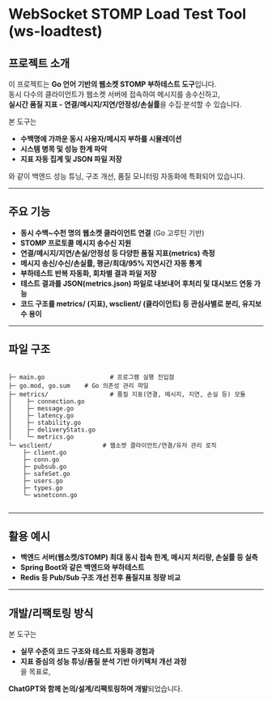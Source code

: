# WebSocket STOMP Load Test Tool (ws-loadtest)

## 프로젝트 소개

이 프로젝트는 **Go 언어 기반의 웹소켓 STOMP 부하테스트 도구**입니다.  
동시 다수의 클라이언트가 웹소켓 서버에 접속하여 메시지를 송수신하고,  
**실시간 품질 지표 - 연결/메시지/지연/안정성/손실률**을 수집·분석할 수 있습니다.

본 도구는  
- **수백명에 가까운 동시 사용자/메시지 부하를 시뮬레이션**  
- **시스템 병목 및 성능 한계 파악**  
- **지표 자동 집계 및 JSON 파일 저장**  

와 같이 백엔드 성능 튜닝, 구조 개선, 품질 모니터링 자동화에 특화되어 있습니다.

---

## 주요 기능

- **동시 수백~수천 명의 웹소켓 클라이언트 연결** (Go 고루틴 기반)
- **STOMP 프로토콜 메시지 송수신 지원**
- **연결/메시지/지연/손실/안정성 등 다양한 품질 지표(metrics) 측정**
- **메시지 송신/수신/손실률, 평균/최대/95% 지연시간 자동 통계**
- **부하테스트 반복 자동화, 회차별 결과 파일 저장**
- **테스트 결과를 JSON(metrics.json) 파일로 내보내어 후처리 및 대시보드 연동 가능**
- **코드 구조를 metrics/ (지표), wsclient/ (클라이언트) 등 관심사별로 분리, 유지보수 용이**

---

## 파일 구조

```

├─ main.go                  # 프로그램 실행 진입점
├─ go.mod, go.sum    # Go 의존성 관리 파일
├─ metrics/                 # 품질 지표(연결, 메시지, 지연, 손실 등) 모듈
│    ├─ connection.go
│    ├─ message.go
│    ├─ latency.go
│    ├─ stability.go
│    ├─ deliveryStats.go
│    └─ metrics.go
└─ wsclient/              # 웹소켓 클라이언트/연결/유저 관리 로직
    ├─ client.go
    ├─ conn.go
    ├─ pubsub.go
    ├─ safeSet.go
    ├─ users.go
    ├─ types.go
    └─ wsnetconn.go
        

```

---

## 활용 예시

- **백엔드 서버(웹소켓/STOMP) 최대 동시 접속 한계, 메시지 처리량, 손실률 등 실측**
- **Spring Boot와 같은 백엔드와 부하테스트**
- **Redis 등 Pub/Sub 구조 개선 전후 품질지표 정량 비교**


---

## 개발/리팩토링 방식

본 도구는  
- **실무 수준의 코드 구조와 테스트 자동화 경험과**  
- **지표 중심의 성능 튜닝/품질 분석 기반 아키텍처 개선 과정**  
을 목표로,  

**ChatGPT와 함께 논의/설계/리팩토링하며 개발**되었습니다.
